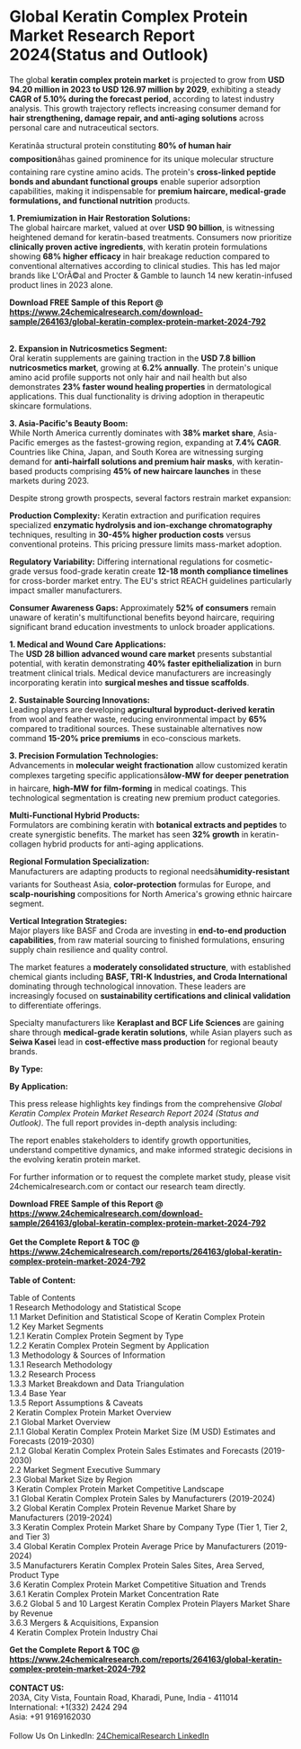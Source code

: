 <h1>Global Keratin Complex Protein Market Research Report 2024(Status and Outlook)</h1><p>The global <strong>keratin complex protein market</strong> is projected to grow from <strong>USD 94.20 million in 2023 to USD 126.97 million by 2029</strong>, exhibiting a steady <strong>CAGR of 5.10% during the forecast period</strong>, according to latest industry analysis. This growth trajectory reflects increasing consumer demand for <strong>hair strengthening, damage repair, and anti-aging solutions</strong> across personal care and nutraceutical sectors.</p><p>Keratinâa structural protein constituting <strong>80% of human hair composition</strong>âhas gained prominence for its unique molecular structure containing rare cystine amino acids. The protein's <strong>cross-linked peptide bonds and abundant functional groups</strong> enable superior adsorption capabilities, making it indispensable for <strong>premium haircare, medical-grade formulations, and functional nutrition</strong> products.</p><p><strong>1. Premiumization in Hair Restoration Solutions:</strong><br>
The global haircare market, valued at over <strong>USD 90 billion</strong>, is witnessing heightened demand for keratin-based treatments. Consumers now prioritize <strong>clinically proven active ingredients</strong>, with keratin protein formulations showing <strong>68% higher efficacy</strong> in hair breakage reduction compared to conventional alternatives according to clinical studies. This has led major brands like L'OrÃ©al and Procter &amp; Gamble to launch 14 new keratin-infused product lines in 2023 alone.</p><div><b>Download FREE Sample of this Report @ 
            <a href="https://www.24chemicalresearch.com/download-sample/264163/global-keratin-complex-protein-market-2024-792">
            https://www.24chemicalresearch.com/download-sample/264163/global-keratin-complex-protein-market-2024-792</a></b></div><br><p><strong>2. Expansion in Nutricosmetics Segment:</strong><br>
Oral keratin supplements are gaining traction in the <strong>USD 7.8 billion nutricosmetics market</strong>, growing at <strong>6.2% annually</strong>. The protein's unique amino acid profile supports not only hair and nail health but also demonstrates <strong>23% faster wound healing properties</strong> in dermatological applications. This dual functionality is driving adoption in therapeutic skincare formulations.</p><p><strong>3. Asia-Pacific's Beauty Boom:</strong><br>
While North America currently dominates with <strong>38% market share</strong>, Asia-Pacific emerges as the fastest-growing region, expanding at <strong>7.4% CAGR</strong>. Countries like China, Japan, and South Korea are witnessing surging demand for <strong>anti-hairfall solutions and premium hair masks</strong>, with keratin-based products comprising <strong>45% of new haircare launches</strong> in these markets during 2023.</p><p>Despite strong growth prospects, several factors restrain market expansion:</p><p><strong>Production Complexity:</strong> Keratin extraction and purification requires specialized <strong>enzymatic hydrolysis and ion-exchange chromatography</strong> techniques, resulting in <strong>30-45% higher production costs</strong> versus conventional proteins. This pricing pressure limits mass-market adoption.</p><p><strong>Regulatory Variability:</strong> Differing international regulations for cosmetic-grade versus food-grade keratin create <strong>12-18 month compliance timelines</strong> for cross-border market entry. The EU's strict REACH guidelines particularly impact smaller manufacturers.</p><p><strong>Consumer Awareness Gaps:</strong> Approximately <strong>52% of consumers</strong> remain unaware of keratin's multifunctional benefits beyond haircare, requiring significant brand education investments to unlock broader applications.</p><p><strong>1. Medical and Wound Care Applications:</strong><br>
The <strong>USD 28 billion advanced wound care market</strong> presents substantial potential, with keratin demonstrating <strong>40% faster epithelialization</strong> in burn treatment clinical trials. Medical device manufacturers are increasingly incorporating keratin into <strong>surgical meshes and tissue scaffolds</strong>.</p><p><strong>2. Sustainable Sourcing Innovations:</strong><br>
Leading players are developing <strong>agricultural byproduct-derived keratin</strong> from wool and feather waste, reducing environmental impact by <strong>65%</strong> compared to traditional sources. These sustainable alternatives now command <strong>15-20% price premiums</strong> in eco-conscious markets.</p><p><strong>3. Precision Formulation Technologies:</strong><br>
Advancements in <strong>molecular weight fractionation</strong> allow customized keratin complexes targeting specific applicationsâ<strong>low-MW for deeper penetration</strong> in haircare, <strong>high-MW for film-forming</strong> in medical coatings. This technological segmentation is creating new premium product categories.</p><p><strong>Multi-Functional Hybrid Products:</strong><br>
    Formulators are combining keratin with <strong>botanical extracts and peptides</strong> to create synergistic benefits. The market has seen <strong>32% growth</strong> in keratin-collagen hybrid products for anti-aging applications.</p><p><strong>Regional Formulation Specialization:</strong><br>
    Manufacturers are adapting products to regional needsâ<strong>humidity-resistant</strong> variants for Southeast Asia, <strong>color-protection</strong> formulas for Europe, and <strong>scalp-nourishing</strong> compositions for North America's growing ethnic haircare segment.</p><p><strong>Vertical Integration Strategies:</strong><br>
    Major players like BASF and Croda are investing in <strong>end-to-end production capabilities</strong>, from raw material sourcing to finished formulations, ensuring supply chain resilience and quality control.</p><p>The market features a <strong>moderately consolidated structure</strong>, with established chemical giants including <strong>BASF, TRI-K Industries, and Croda International</strong> dominating through technological innovation. These leaders are increasingly focused on <strong>sustainability certifications and clinical validation</strong> to differentiate offerings.</p><p>Specialty manufacturers like <strong>Keraplast and BCF Life Sciences</strong> are gaining share through <strong>medical-grade keratin solutions</strong>, while Asian players such as <strong>Seiwa Kasei</strong> lead in <strong>cost-effective mass production</strong> for regional beauty brands.</p><p><strong>By Type:</strong></p><p><strong>By Application:</strong></p><p>This press release highlights key findings from the comprehensive <em>Global Keratin Complex Protein Market Research Report 2024 (Status and Outlook)</em>. The full report provides in-depth analysis including:</p><p>The report enables stakeholders to identify growth opportunities, understand competitive dynamics, and make informed strategic decisions in the evolving keratin protein market.</p><p>For further information or to request the complete market study, please visit 24chemicalresearch.com or contact our research team directly.</p><div><b>Download FREE Sample of this Report @ 
            <a href="https://www.24chemicalresearch.com/download-sample/264163/global-keratin-complex-protein-market-2024-792">
            https://www.24chemicalresearch.com/download-sample/264163/global-keratin-complex-protein-market-2024-792</a></b></div><br><div><b>Get the Complete Report & TOC @ 
            <a href="https://www.24chemicalresearch.com/reports/264163/global-keratin-complex-protein-market-2024-792">
            https://www.24chemicalresearch.com/reports/264163/global-keratin-complex-protein-market-2024-792</a></b></div><br>
            <b>Table of Content:</b><p>Table of Contents<br />
1 Research Methodology and Statistical Scope<br />
1.1 Market Definition and Statistical Scope of Keratin Complex Protein<br />
1.2 Key Market Segments<br />
1.2.1 Keratin Complex Protein Segment by Type<br />
1.2.2 Keratin Complex Protein Segment by Application<br />
1.3 Methodology & Sources of Information<br />
1.3.1 Research Methodology<br />
1.3.2 Research Process<br />
1.3.3 Market Breakdown and Data Triangulation<br />
1.3.4 Base Year<br />
1.3.5 Report Assumptions & Caveats<br />
2 Keratin Complex Protein Market Overview<br />
2.1 Global Market Overview<br />
2.1.1 Global Keratin Complex Protein Market Size (M USD) Estimates and Forecasts (2019-2030)<br />
2.1.2 Global Keratin Complex Protein Sales Estimates and Forecasts (2019-2030)<br />
2.2 Market Segment Executive Summary<br />
2.3 Global Market Size by Region<br />
3 Keratin Complex Protein Market Competitive Landscape<br />
3.1 Global Keratin Complex Protein Sales by Manufacturers (2019-2024)<br />
3.2 Global Keratin Complex Protein Revenue Market Share by Manufacturers (2019-2024)<br />
3.3 Keratin Complex Protein Market Share by Company Type (Tier 1, Tier 2, and Tier 3)<br />
3.4 Global Keratin Complex Protein Average Price by Manufacturers (2019-2024)<br />
3.5 Manufacturers Keratin Complex Protein Sales Sites, Area Served, Product Type<br />
3.6 Keratin Complex Protein Market Competitive Situation and Trends<br />
3.6.1 Keratin Complex Protein Market Concentration Rate<br />
3.6.2 Global 5 and 10 Largest Keratin Complex Protein Players Market Share by Revenue<br />
3.6.3 Mergers & Acquisitions, Expansion<br />
4 Keratin Complex Protein Industry Chai</p><div><b>Get the Complete Report & TOC @ 
            <a href="https://www.24chemicalresearch.com/reports/264163/global-keratin-complex-protein-market-2024-792">
            https://www.24chemicalresearch.com/reports/264163/global-keratin-complex-protein-market-2024-792</a></b></div><br><b>CONTACT US:</b><br>
            203A, City Vista, Fountain Road, Kharadi, Pune, India - 411014<br>
            International: +1(332) 2424 294<br>
            Asia: +91 9169162030 <br><br>
            Follow Us On LinkedIn: <a href="https://www.linkedin.com/company/24chemicalresearch/">24ChemicalResearch LinkedIn</a>